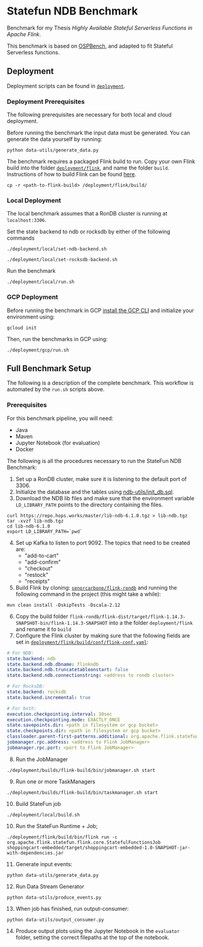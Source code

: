 # Statefun NDB Benchmark
Benchmark for my Thesis *Highly Available Stateful Serverless Functions in Apache Flink*.

This benchmark is based on [OSPBench](https://github.com/Klarrio/open-stream-processing-benchmark), 
and adapted to fit Stateful Serverless functions.

## Deployment
Deployment scripts can be found in [``deployment``](/deployment).

### Deployment Prerequisites
The following prerequisites are necessary for both local and cloud deployment.

Before running the benchmark the input data must be generated. You can generate the data yourself by running:
```shell
python data-utils/generate_data.py
```
The benchmark requires a packaged Flink build to run. Copy your own Flink build into the folder [``deployment/flink``](/deployment/flink), and name the folder `build`.
Instructions of how to build Flink can be found [here](https://github.com/apache/flink).
```shell
cp -r <path-to-flink-build> /deployment/flink/build/
```


### Local Deployment

The local benchmark assumes that a RonDB cluster is running at ``localhost:3306``.

Set the state backend to ndb or rocksdb by either of the following commands
```shell
./deployment/local/set-ndb-backend.sh
```
```shell
./deployment/local/set-rocksdb-backend.sh
```
Run the benchmark
```shell
./deployment/local/run.sh
```

### GCP Deployment
Before running the benchmark in GCP [install the GCP CLI](https://cloud.google.com/sdk/gcloud) and initialize your environment using:
```shell
gcloud init
```
Then, run the benchmarks in GCP using:
```shell
./deployment/gcp/run.sh
```

## Full Benchmark Setup
The following is a description of the complete benchmark. This workflow is automated by the ``run.sh`` scripts above.

### Prerequisites 
For this benchmark pipeline, you will need:
* Java
* Maven
* Jupyter Notebook (for evaluation)
* Docker

The following is all the procedures necessary to run the StateFun NDB Benchmark:
1. Set up a RonDB cluster, make sure it is listening to the default port of 3306.
2. Initialize the database and the tables using [ndb-utils/init_db.sql](deployment/ndb-utils/init_db.sql).
3. Download the NDB lib files and make sure that the environment variable ``LD_LIBRARY_PATH`` points to the directory containing the files.
```shell
curl https://repo.hops.works/master/lib-ndb-6.1.0.tgz > lib-ndb.tgz
tar -xvzf lib-ndb.tgz
cd lib-ndb-6.1.0
export LD_LIBRARY_PATH=`pwd`
```
4. Set up Kafka to listen to port 9092. The topics that need to be created are:
   * "add-to-cart"
   * "add-confirm"
   * "checkout"
   * "restock"
   * "receipts"
5. Build Flink by cloning: [``senorcarbone/flink-rondb``](https://github.com/senorcarbone/flink-rondb) and running the following command in the project (this might take a while):
```shell
mvn clean install -DskipTests -Dscala-2.12
```
6. Copy the build folder ``flink-rondb/flink-dist/target/flink-1.14.3-SNAPSHOT-bin/flink-1.14.3-SNAPSHOT`` into a the folder ``deployment/flink`` and rename it to ``build``
7. Configure the Flink cluster by making sure that the following fields are set in 
[``deployment/flink/build/conf/flink-conf.yaml``](deployment/flink/build/conf/flink-conf.yaml):
```yaml
# For NDB:
state.backend: ndb
state.backend.ndb.dbname: flinkndb
state.backend.ndb.truncatetableonstart: false
state.backend.ndb.connectionstring: <address to rondb cluster>

# For RocksDB:
state.backend: rocksdb
state.backend.incremental: true

# For both:
execution.checkpointing.interval: 10sec
execution.checkpointing.mode: EXACTLY_ONCE
state.savepoints.dir: <path in filesystem or gcp bucket>
state.checkpoints.dir: <path in filesystem or gcp bucket>
classloader.parent-first-patterns.additional: org.apache.flink.statefun;org.apache.kafka;com.google.protobuf
jobmanager.rpc.address: <address to Flink JobManager>
jobmanager.rpc.port: <port to Flink JobManager>

```
8. Run the JobManager
```shell
./deployment/builds/flink-build/bin/jobmanager.sh start
```
9. Run one or more TaskManagers
```shell
./deployment/builds/flink-build/bin/taskmanager.sh start
```

10. Build StateFun job
```shell
./deployment/local/build.sh
```

10. Run the StateFun Runtime + Job;
```shell
./deployment/flink/build/bin/flink run -c org.apache.flink.statefun.flink.core.StatefulFunctionsJob shoppingcart-embedded/target/shoppingcart-embedded-1.0-SNAPSHOT-jar-with-dependencies.jar
```

11. Generate input events:
```shell
python data-utils/generate_data.py
```

12. Run Data Stream Generator
```shell
python data-utils/produce_events.py
```

13. When job has finished, run output-consumer:
```shell
python data-utils/output_consumer.py
```

14. Produce output plots using the Jupyter Notebook in the ``evaluator`` folder, setting the correct filepaths at the top of the notebook.